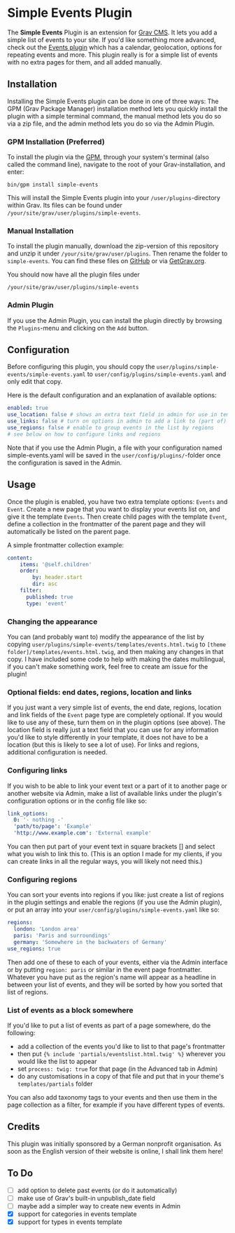 # Simple Events Plugin

The **Simple Events** Plugin is an extension for [Grav CMS](http://github.com/getgrav/grav). It lets you add a simple list of events to your site. If you'd like something more advanced, check out the [Events plugin](https://github.com/pikim/grav-plugin-events) which has a calendar, geolocation, options for repeating events and more. This plugin really is for a simple list of events with no extra pages for them, and all added manually.

## Installation

Installing the Simple Events plugin can be done in one of three ways: The GPM (Grav Package Manager) installation method lets you quickly install the plugin with a simple terminal command, the manual method lets you do so via a zip file, and the admin method lets you do so via the Admin Plugin.

### GPM Installation (Preferred)

To install the plugin via the [GPM](http://learn.getgrav.org/advanced/grav-gpm), through your system's terminal (also called the command line), navigate to the root of your Grav-installation, and enter:

    bin/gpm install simple-events

This will install the Simple Events plugin into your `/user/plugins`-directory within Grav. Its files can be found under `/your/site/grav/user/plugins/simple-events`.

### Manual Installation

To install the plugin manually, download the zip-version of this repository and unzip it under `/your/site/grav/user/plugins`. Then rename the folder to `simple-events`. You can find these files on [GitHub](https://github.com/skinofthesoul/grav-plugin-simple-events) or via [GetGrav.org](http://getgrav.org/downloads/plugins#extras).

You should now have all the plugin files under

    /your/site/grav/user/plugins/simple-events

### Admin Plugin

If you use the Admin Plugin, you can install the plugin directly by browsing the `Plugins`-menu and clicking on the `Add` button.

## Configuration

Before configuring this plugin, you should copy the `user/plugins/simple-events/simple-events.yaml` to `user/config/plugins/simple-events.yaml` and only edit that copy.

Here is the default configuration and an explanation of available options:

```yaml
enabled: true
use_location: false # shows an extra text field in admin for use in templates
use_links: false # turn on options in admin to add a link to (part of) the title
use_regions: false # enable to group events in the list by regions
# see below on how to configure links and regions
```

Note that if you use the Admin Plugin, a file with your configuration named simple-events.yaml will be saved in the `user/config/plugins/`-folder once the configuration is saved in the Admin.

## Usage

Once the plugin is enabled, you have two extra template options: `Events` and `Event`. Create a new page that you want to display your events list on, and give it the template `Events`. Then create child pages with the template `Event`, define a collection in the frontmatter of the parent page and they will automatically be listed on the parent page.

A simple frontmatter collection example:
``` yaml
content:
    items: '@self.children'
    order:
        by: header.start
        dir: asc
    filter:
      published: true
      type: 'event'
```

### Changing the appearance
You can (and probably want to) modify the appearance of the list by copying
`user/plugins/simple-events/templates/events.html.twig` to `[theme folder]/templates/events.html.twig`, and then making any changes in that copy. I have included some code to help with making the dates multilingual, if you can't make something work, feel free to create am issue for the plugin!

### Optional fields: end dates, regions, location and links
If you just want a very simple list of events, the end date, regions, location and link fields of the `Event` page type are completely optional. If you would like to use any of these, turn them on in the plugin options (see above). The location field is really just a text field that you can use for any information you'd like to style differently in your template, it does not have to be a location (but this is likely to see a lot of use). For links and regions, additional configuration is needed.

### Configuring links
If you wish to be able to link your event text or a part of it to another page or another website via Admin, make a list of available links under the plugin's configuration options or in the config file like so:

``` yaml
link_options:
  0: '- nothing -'
  'path/to/page': 'Example'
  'http://www.example.com': 'External example'
```

You can then put part of your event text in square brackets [] and select what you wish to link this to. (This is an option I made for my clients, if you can create links in all the regular ways, you will likely not need this.)

### Configuring regions
You can sort your events into regions if you like: just create a list of regions in the plugin settings and enable the regions (if you use the Admin plugin), or put an array into your `user/config/plugins/simple-events.yaml` like so:

``` yaml
regions:
  london: 'London area'
  paris: 'Paris and surroundings'
  germany: 'Somewhere in the backwaters of Germany'
use_regions: true
```

Then add one of these to each of your events, either via the Admin interface or by putting `region: paris` or similar in the event page frontmatter. Whatever you have put as the region's name will appear as a headline in between your list of events, and they will be sorted by how you sorted that list of regions.

### List of events as a block somewhere
If you'd like to put a list of events as part of a page somewhere, do the following:
- add a collection of the events you'd like to list to that page's frontmatter
- then put `{% include 'partials/eventslist.html.twig' %}` wherever you would like the list to appear
- set `process: twig: true` for that page (in the Advanced tab in Admin)
- do any customisations in a copy of that file and put that in your theme's `templates/partials` folder

You can also add taxonomy tags to your events and then use them in the page collection as a filter, for example if you have different types of events.

## Credits

This plugin was initially sponsored by a German nonprofit organisation. As soon as the English version of their website is online, I shall link them here!

## To Do

- [ ] add option to delete past events (or do it automatically)
- [ ] make use of Grav's built-in unpublish_date field
- [ ] maybe add a simpler way to create new events in Admin
- [x] support for categories in events template
- [x] support for types in events template

